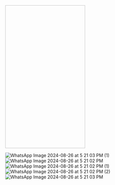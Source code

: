 <div align="center>
<img width="50%" src="https://github.com/user-attachments/assets/b76f3546-94d4-4df4-b5cf-b65d9acb0708"  height="450"> 
<img width="50% src="https://github.com/user-attachments/assets/b76f3546-94d4-4df4-b5cf-b65d9acb0708" height="450">
  
</div>


![WhatsApp Image 2024-08-26 at 5 21 03 PM (1)](https://github.com/user-attachments/assets/38d3932d-5acf-439d-8372-06379cbcfc95)
![WhatsApp Image 2024-08-26 at 5 21 02 PM](https://github.com/user-attachments/assets/3265478c-c98f-4f95-a15e-60f57cabeb02)
![WhatsApp Image 2024-08-26 at 5 21 02 PM (1)](https://github.com/user-attachments/assets/0ce87abb-284b-44e5-a3b2-8027a0ee514a)
![WhatsApp Image 2024-08-26 at 5 21 02 PM (2)](https://github.com/user-attachments/assets/a42b1b56-c98f-424d-bfc7-b1dbd9c2fa76)
![WhatsApp Image 2024-08-26 at 5 21 03 PM](https://github.com/user-attachments/assets/a87eb956-af2d-4810-8178-f77149f12a6d)





